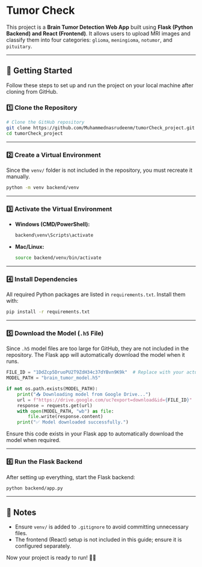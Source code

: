 # Tumor Check

This project is a **Brain Tumor Detection Web App** built using **Flask (Python Backend) and React (Frontend)**. It allows users to upload MRI images and classify them into four categories: `glioma`, `meningioma`, `notumor`, and `pituitary`.

---

## 🚀 Getting Started

Follow these steps to set up and run the project on your local machine after cloning from GitHub.

### **1️⃣ Clone the Repository**

```sh
# Clone the GitHub repository
git clone https://github.com/Muhammednasrudeenm/tumorCheck_project.git
cd tumorCheck_project
```

---

### **2️⃣ Create a Virtual Environment**
Since the `venv/` folder is not included in the repository, you must recreate it manually.

```sh
python -m venv backend/venv
```

---

### **3️⃣ Activate the Virtual Environment**
- **Windows (CMD/PowerShell):**
  ```sh
  backend\venv\Scripts\activate
  ```
- **Mac/Linux:**
  ```sh
  source backend/venv/bin/activate
  ```

---

### **4️⃣ Install Dependencies**
All required Python packages are listed in `requirements.txt`. Install them with:

```sh
pip install -r requirements.txt
```

---

### **5️⃣ Download the Model (`.h5` File)**
Since `.h5` model files are too large for GitHub, they are not included in the repository. The Flask app will automatically download the model when it runs.

```python
FILE_ID = "1DdZcp5DruoPU2T9ZdH34c37dYBvn9K9k"  # Replace with your actual file ID
MODEL_PATH = "brain_tumor_model.h5"

if not os.path.exists(MODEL_PATH):
    print("📥 Downloading model from Google Drive...")
    url = f"https://drive.google.com/uc?export=download&id={FILE_ID}"
    response = requests.get(url)
    with open(MODEL_PATH, "wb") as file:
        file.write(response.content)
    print("✅ Model downloaded successfully.")
```

Ensure this code exists in your Flask app to automatically download the model when required.

---

### **6️⃣ Run the Flask Backend**
After setting up everything, start the Flask backend:

```sh
python backend/app.py
```

---

## 📌 Notes
- Ensure `venv/` is added to `.gitignore` to avoid committing unnecessary files.
- The frontend (React) setup is not included in this guide; ensure it is configured separately.

Now your project is ready to run! 🎯🚀

